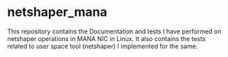 # netshaper_mana
This repository contains the Documentation and tests I have performed on netshaper operations in MANA NIC in Linux. It also contains the tests related to user space tool (netshaper) I implemented for the same.
